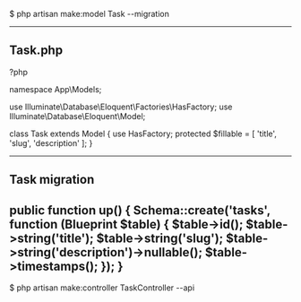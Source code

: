 $ php artisan make:model Task --migration

------
Task.php
------
?php

namespace App\Models;

use Illuminate\Database\Eloquent\Factories\HasFactory;
use Illuminate\Database\Eloquent\Model;

class Task extends Model
{
    use HasFactory;
    protected $fillable = [
        'title',
        'slug',
        'description'
    ];
}



------
Task migration
-----

public function up()
    {
        Schema::create('tasks', function (Blueprint $table) {
            $table->id();
            $table->string('title');
            $table->string('slug');
            $table->string('description')->nullable();
            $table->timestamps();
        });
    }
-----

$ php artisan make:controller TaskController --api

